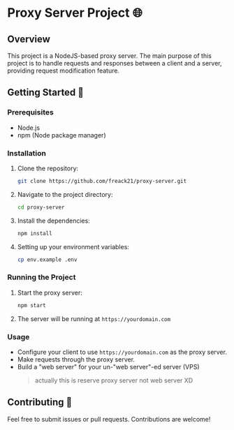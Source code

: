 # Proxy Server Project 🌐

## Overview

This project is a NodeJS-based proxy server. The main purpose of this project is to handle requests and responses between a client and a server, providing request modification feature.

## Getting Started 🚀

### Prerequisites

- Node.js
- npm (Node package manager)

### Installation

1. Clone the repository:
   ```bash
   git clone https://github.com/freack21/proxy-server.git
   ```
2. Navigate to the project directory:
   ```bash
   cd proxy-server
   ```
3. Install the dependencies:
   ```bash
   npm install
   ```
4. Setting up your environment variables:
   ```bash
   cp env.example .env
   ```

### Running the Project

1. Start the proxy server:
   ```bash
   npm start
   ```
2. The server will be running at `https://yourdomain.com`

### Usage

- Configure your client to use `https://yourdomain.com` as the proxy server.
- Make requests through the proxy server.
- Build a "web server" for your un-"web server"-ed server (VPS)
  > actually this is reserve proxy server not web server XD

## Contributing 🤝

Feel free to submit issues or pull requests. Contributions are welcome!
